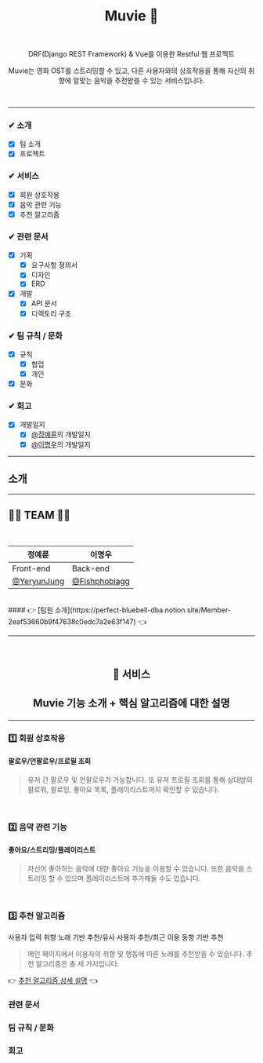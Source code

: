 <h1 align="center"> Muvie 🎵
 </h1>
<br>
<p align="center">DRF(Django REST Framework) & Vue를 이용한 Restful 웹 프로젝트</p>
<p align="center"><a>Muvie</a>는 영화 OST를 스트리밍할 수 있고, 다른 사용자와의 상호작용을 통해 자신의 취향에 알맞는 음악을 추천받을 수 있는 서비스입니다.</p>
<br>

---

### ✔︎ 소개
  - [X] 팀 소개
  - [X] 프로젝트
### ✔︎ 서비스
  - [X] 회원 상호작용
  - [X] 음악 관련 기능
  - [X] 추천 알고리즘
### ✔︎ 관련 문서
  - [X] 기획
    - [X] 요구사항 정의서
    - [X] 디자인
    - [X] ERD
  - [X] 개발
    - [X] API 문서
    - [X] 디렉토리 구조

### ✔︎ 팀 규칙 / 문화
  - [X] 규칙
    - [X] 협업
    - [X] 개인
  - [X] 문화
### ✔︎ 회고
  - [X] 개발일지
    - [X] [@정예륜](https://github.com/YeryunJung)의 개발일지
    - [X] [@이명우](https://github.com/Fishphobiagg)의 개발일지

---

## 소개





---
## 👩‍💻 TEAM 🧑‍💻
<br>

| 정예륜 | 이명우 |
| --- | --- |
| Front-end | Back-end |
| [@YeryunJung](https://github.com/YeryunJung) | [@Fishphobiagg](https://github.com/Fishphobiagg) |
<br>
#### 👉 [팀원 소개](https://perfect-bluebell-dba.notion.site/Member-2eaf53660b9f47638c0edc7a2e63f147) 👈

----
<br>

<h2 align="center">🚀 서비스<h2/>

<p align="center">Muvie 기능 소개 + 핵심 알고리즘에 대한 설명
<p/>

----

### 1️⃣ 회원 상호작용

#### 팔로우/언팔로우/프로필 조회

> 유저 간 팔로우 및 언팔로우가 가능합니다. 또 유저 프로필 조회를 통해 상대방의 팔로워, 팔로잉, 좋아요 목록, 플레이리스트까지 확인할 수 있습니다.

<br>

### 2️⃣ 음악 관련 기능
#### 좋아요/스트리밍/플레이리스트

> 자신이 좋아하는 음악에 대한 좋아요 기능을 이용할 수 있습니다. 또한 음악을 스트리밍 할 수 있으며 플레이리스트에 추가해둘 수도 있습니다.

<br>

### 3️⃣ 추천 알고리즘
사용자 입력 취향 노래 기반 추천/유사 사용자 추천/최근 이용 동향 기반 추천

> 메인 페이지에서 이용자의 취향 및 행동에 따른 노래를 추천받을 수 있습니다. 추천 알고리즘은 총 세 가지입니다.

👉 [추천 알고리즘 상세 설명](https://www.notion.so/Recommendation-algorithms-aca53ba69dac448292604dc6aff46721?pvs=4) 👈

### 관련 문서

### 팀 규칙 / 문화

### 회고